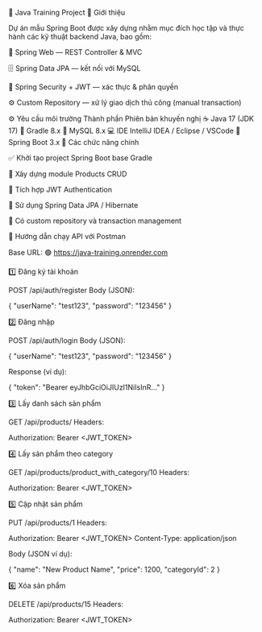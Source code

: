 🧩 Java Training Project
📘 Giới thiệu

Dự án mẫu Spring Boot được xây dựng nhằm mục đích học tập và thực hành các kỹ thuật backend Java, bao gồm:

🧠 Spring Web — REST Controller & MVC

🗄️ Spring Data JPA — kết nối với MySQL

🔐 Spring Security + JWT — xác thực & phân quyền

⚙️ Custom Repository — xử lý giao dịch thủ công (manual transaction)

⚙️ Yêu cầu môi trường
Thành phần	Phiên bản khuyến nghị
☕ Java	17 (JDK 17)
🧱 Gradle	8.x
🐬 MySQL	8.x
💻 IDE	IntelliJ IDEA / Eclipse / VSCode
🚀 Spring Boot	3.x
🧠 Các chức năng chính

✅ Khởi tạo project Spring Boot base Gradle

🧩 Xây dựng module Products CRUD

🔑 Tích hợp JWT Authentication

💾 Sử dụng Spring Data JPA / Hibernate

🧠 Có custom repository và transaction management

🚀 Hướng dẫn chạy API với Postman

Base URL:
🟢 https://java-training.onrender.com

1️⃣ Đăng ký tài khoản

POST /api/auth/register
Body (JSON):

{
"userName": "test123",
"password": "123456"
}

2️⃣ Đăng nhập

POST /api/auth/login
Body (JSON):

{
"userName": "test123",
"password": "123456"
}


Response (ví dụ):

{
"token": "Bearer eyJhbGciOiJIUzI1NiIsInR..."
}

3️⃣ Lấy danh sách sản phẩm

GET /api/products/
Headers:

Authorization: Bearer <JWT_TOKEN>

4️⃣ Lấy sản phẩm theo category

GET /api/products/product_with_category/10
Headers:

Authorization: Bearer <JWT_TOKEN>

5️⃣ Cập nhật sản phẩm

PUT /api/products/1
Headers:

Authorization: Bearer <JWT_TOKEN>
Content-Type: application/json


Body (JSON ví dụ):

{
"name": "New Product Name",
"price": 1200,
"categoryId": 2
}

6️⃣ Xóa sản phẩm

DELETE /api/products/15
Headers:

Authorization: Bearer <JWT_TOKEN>